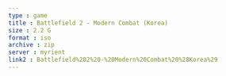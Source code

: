 ```yaml
---
type : game
title : Battlefield 2 - Modern Combat (Korea)
size : 2.2 G
format : iso
archive : zip
server : myrient
link2 : Battlefield%202%20-%20Modern%20Combat%20%28Korea%29
---
```

